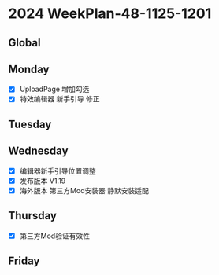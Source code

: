 # 2024 WeekPlan-48-1125-1201

## Global

## Monday

- [x] UploadPage 增加勾选
- [x] 特效编辑器 新手引导 修正

## Tuesday

## Wednesday

- [x] 编辑器新手引导位置调整
- [x] 发布版本 V1.19
- [x] 海外版本 第三方Mod安装器 静默安装适配

## Thursday

- [x] 第三方Mod验证有效性

## Friday
